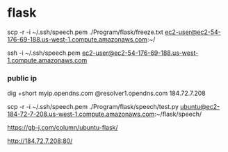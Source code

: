 # flask

scp -r -i ~/.ssh/speech.pem ./Program/flask/freeze.txt ec2-user@ec2-54-176-69-188.us-west-1.compute.amazonaws.com:~/

ssh -i ~/.ssh/speech.pem ec2-user@ec2-54-176-69-188.us-west-1.compute.amazonaws.com

### public ip
dig +short myip.opendns.com @resolver1.opendns.com
184.72.7.208



scp -r -i ~/.ssh/speech.pem ./Program/flask/speech/test.py ubuntu@ec2-184-72-7-208.us-west-1.compute.amazonaws.com:~/flask/speech/



https://gb-j.com/column/ubuntu-flask/

http://184.72.7.208:80/